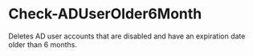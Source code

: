 # Check-ADUserOlder6Month
Deletes AD user accounts that are disabled and have an expiration date older than 6 months.
